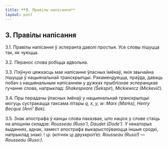 ```yaml
---
title: **3. Правілы напісання**
layout: post
---
```

## **3. Правілы напісання**

3.1. Правілы напісання ў эсперанта даволі простыя. Усе словы пішуцца
так, як чуюцца.

3.2. Перанос слова робіцца адвольна.

3.3. Пэўную цяжкасць мае напісанне ўласных імёнаў, якія звычайна
пішуцца ў нацыянальнай транскрыпцыі. Рэкамендуецца, праўда,
даваць побач з нацыянальным напісаннем у дужках прыблізнае
эсперанцкае гучанне слова, напрыклад: *Shakespeare (Ŝekspir*),
*Mickiewicz (Mickeviĉ*).

3.4. Пры перадачы ўласных імёнаў у нацыянальнай транскрыпцыі могуць
сустракацца таксама літары *q, х, у, w: Маrх (Marks), Henry Becque
(Anri' Bek).*

3.5. Знак апострафа ў канцы слова паказвае, што націск у слове стаіць
на апошнім складзе: *Rousseau (Ruso'), Daudet (Dode').* У некаторых
выданнях, аднак, замест апострафа выкарыстоўваюцца іншыя сродкі,
напрыклад знакі: ! ці: (клічнік ці двухкроп’е): *Rousseau
(Ruso!)* — *Rousseau (Ruso:).*

